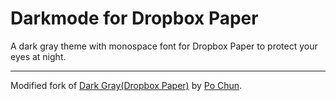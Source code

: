 # Darkmode for Dropbox Paper

A dark gray theme with monospace font for Dropbox Paper to protect your eyes at night.

---

Modified fork of [Dark Gray(Dropbox Paper)](https://userstyles.org/styles/134756/) by [Po Chun](https://userstyles.org/users/368476).
